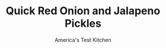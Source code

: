 ---
layout: ../../layouts/MarkdownPostLayout.astro
title: Quick Red Onion and Jalapeno Pickles
author: America's Test Kitchen
pubDate: 2023-03-15
description: "Making pickles at home can be a real headache. We sought an easier way."
image_url: https://res.cloudinary.com/hksqkdlah/image/upload/ar_1:1,c_fill,dpr_2.0,f_auto,fl_lossy.progressive.strip_profile,g_faces:auto,q_auto:low,w_344/22042_sfs-5-easy-pickles-12-1
tags: ["Vegetables"]
calories: 
protein: 
carbohydrates: 
fats: 
fiber: 
ingredients: ["1 , red onion, halved and sliced thin","2 , jalapeno chiles, stemmed and sliced crosswise into 1/4-inch-thick rings","1 1/4 cups, seasoned rice vinegar","1/4 cup, water","2 (1-inch) strips, lime zest","2 , garlic cloves, peeled and halved","5 , allspice berries","1/4 teaspoon, black peppercorns","1/4 teaspoon, yellow mustard seeds"]
serves: 
time: "20 minutes, plus 3 hours chilling"
instructions: ["Place onion and jalapenos in 1-quart glass jar with tight-fitting lid. Combine vinegar, water, lime zest, garlic, allspice, peppercorns, and mustard seeds in small saucepan and bring to boil. Pour brine into jar, making sure all vegetables are submerged. Let cool completely. Affix jar lid and refrigerate for at least 3 hours before serving. Pickles will keep, refrigerated, for at least 1 week."]
nutrition: undefined
notes: "Be sure to buy seasoned rice vinegar for this recipe. We call for a 1-quart glass jar, but a medium bowl will also work as long as the vegetables are fully submerged.&nbsp;"
---